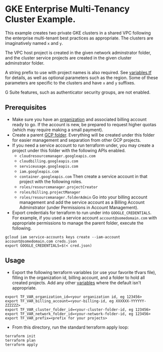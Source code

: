 # GKE Enterprise Multi-Tenancy Cluster Example.

This example creates two private GKE clusters in a shared VPC following the
enterprise multi-tenant best practices as appropriate. The clusters are
imaginatively named `x` and `y`.

The VPC host project is created in the given network adminstrator folder, and
the cluster service projects are created in the given cluster adminstrator
folder.

A string prefix to use with project names is also required. See
[variables.tf](variables.tf) for details, as well as optional parameters such as
the region. Some of these parameters are specific to the clusters and have `x`
and `y` suffixes.

G Suite features, such as authenticator security groups, are not enabled.

## Prerequisites

* Make sure you have an
  [organization](https://cloud.google.com/resource-manager/docs/quickstart-organizations)
  and associated billing account ready to go. If the account is new, be prepared
  to request higher quotas (which may require making a small payment).
* Create a parent [GCP folder](https://cloud.google.com/resource-manager/docs/creating-managing-folders). Everything will be created under this folder for
  easier management and separation from other GCP projects.
* If you need a service account to run terraform under, you may create a project
  under this folder with the following APIs enabled.
  - `cloudresourcemanager.googleapis.com`
  - `cloudbilling.googleapis.com`
  - `serviceusage.googleapis.com`
  - `iam.googleapis.com`
  - `container.googleapis.com`
  Then create a service account in that project with the following roles.
  - `roles/resourcemanager.projectCreator`
  - `roles/billing.projectManager`
  - `roles/resourcemanager.folderAdmin`
  Go into your billing account management and add the service account as a
  Billing Account Adminstrator (under Permissions in Account Management).
* Export credentials for terraform to run under into `GOOGLE_CREDENTIALS`. For
  example, if you used a service account `account@somedomain.com` with
  appropriate permissions to manage the parent folder, execute the following.
```
gcloud iam service-accounts keys create --iam-account account@somedomain.com creds.json
export GOOGLE_CREDENTIALS=$(< cred.json)
```

## Usage
* Export the following terraform variables (or use your favorite tfvars file),
  filling in the organization id, billing account, and a folder to hold all
  created projects. Add any other [variables](variables.tf) where the default
  isn't appropriate.
```
export TF_VAR_organization_id=<your organization id, eg 123456>
export TF_VAR_billing_account=<your-billing-id, eg XXXXXX-YYYYYY-ZZZZZZ>
export TF_VAR_cluster_folder_id=<your-cluster-folder-id, eg 123456>
export TF_VAR_network_folder_id=<your-network-folder-id, eg 123456>
export TF_VAR_prefix=<prefix for your projects>
```
* From this directory, run the standard terraform apply loop:
```
terraform init
terraform plan
terraform apply
```

